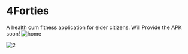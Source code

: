 # 4Forties
A health cum fitness application for elder citizens.
Will Provide the APK soon!
![home](https://user-images.githubusercontent.com/76910737/204062868-6c48d7d8-9467-4a39-8d89-1a0db1b48b93.jpg)

![2](https://user-images.githubusercontent.com/76910737/204062835-161a0082-2842-4aac-9b70-be8cba6bf7fe.jpg)
